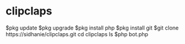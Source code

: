 # clipclaps
$pkg update
$pkg upgrade
$pkg install php
$pkg install git
$git clone https://sidhanie/clipclaps.git
cd clipclaps
ls
$php bot.php
